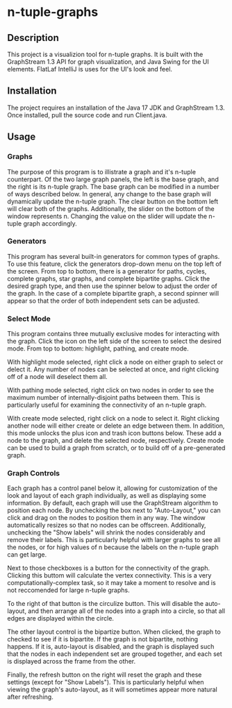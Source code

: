 # n-tuple-graphs

## Description
This project is a visualizion tool for n-tuple graphs. It is built with the GraphStream 1.3 API for graph visualization, and Java Swing for the UI elements. FlatLaf IntelliJ is uses for the UI's look and feel.

## Installation
The project requires an installation of the Java 17 JDK and GraphStream 1.3. Once installed, pull the source code and run Client.java.

## Usage
### Graphs
The purpose of this program is to illistrate a graph and it's n-tuple counterpart. Of the two large graph panels, the left is the base graph, and the right is its n-tuple graph. The base graph can be modified in a number of ways described below. In general, any change to the base graph will dynamically update the n-tuple graph. The clear button on the bottom left will clear both of the graphs. Additionally, the slider on the bottom of the window represents n. Changing the value on the slider will update the n-tuple graph accordingly.

### Generators
This program has several built-in generators for common types of graphs. To use this feature, click the generators drop-down menu on the top left of the screen. From top to bottom, there is a generator for paths, cycles, complete graphs, star graphs, and complete bipartite graphs. Click the desired graph type, and then use the spinner below to adjust the order of the graph. In the case of a complete bipartite graph, a second spinner will appear so that the order of both independent sets can be adjusted.

### Select Mode
This program contains three mutually exclusive modes for interacting with the graph. Click the icon on the left side of the screen to select the desired mode. From top to bottom: highlight, pathing, and create mode.

With highlight mode selected, right click a node on either graph to select or delect it. Any number of nodes can be selected at once, and right clicking off of a node will deselect them all.

With pathing mode selected, right click on two nodes in order to see the maximum number of internally-disjoint paths between them. This is particularly useful for examining the connectivity of an n-tuple graph.

With create mode selected, right click on a node to select it. Right clicking another node will either create or delete an edge between them. In addition, this mode unlocks the plus icon and trash icon buttons below. These add a node to the graph, and delete the selected node, respectively. Create mode can be used to build a graph from scratch, or to build off of a pre-generated graph.

### Graph Controls
Each graph has a control panel below it, allowing for customization of the look and layout of each graph individually, as well as displaying some information. By default, each graph will use the GraphStream algorithm to position each node. By unchecking the box next to "Auto-Layout," you can click and drag on the nodes to position them in any way. The window automatically resizes so that no nodes can be offscreen. Additionally, unchecking the "Show labels" will shrink the nodes considerably and remove their labels. This is particularly helpful with larger graphs to see all the nodes, or for high values of n because the labels on the n-tuple graph can get large.

Next to those checkboxes is a button for the connectivity of the graph. Clicking this buttom will calculate the vertex connectivity. This is a very computationally-complex task, so it may take a moment to resolve and is not reccomended for large n-tuple graphs.

To the right of that button is the circulize button. This will disable the auto-layout, and then arrange all of the nodes into a graph into a circle, so that all edges are displayed within the circle. 

The other layout control is the bipartize button. When clicked, the graph to checked to see if it is bipartite. If the graph is not bipartite, nothing happens. If it is, auto-layout is disabled, and the graph is displayed such that the nodes in each independent set are grouped together, and each set is displayed across the frame from the other.

Finally, the refresh button on the right will reset the graph and these settings (except for "Show Labels"). This is particularly helpful when viewing the graph's auto-layout, as it will sometimes appear more natural after refreshing.
